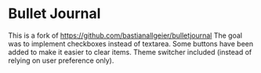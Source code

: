 # Bullet Journal

This is a fork of https://github.com/bastianallgeier/bulletjournal
The goal was to implement checkboxes instead of textarea. 
Some buttons have been added to make it easier to clear items.
Theme switcher included (instead of relying on user preference only).
